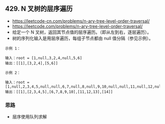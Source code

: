 ## 429. N 叉树的层序遍历
- https://leetcode-cn.com/problems/n-ary-tree-level-order-traversal/
- https://leetcode.com/problems/n-ary-tree-level-order-traversal/
- 给定一个 N 叉树，返回其节点值的层序遍历。（即从左到右，逐层遍历）。
- 树的序列化输入是用层序遍历，每组子节点都由 null 值分隔（参见示例）。

```
示例 1：

输入：root = [1,null,3,2,4,null,5,6]
输出：[[1],[3,2,4],[5,6]]
```

```
示例 2：

输入：root = [1,null,2,3,4,5,null,null,6,7,null,8,null,9,10,null,null,11,null,12,null,13,null,null,14]
输出：[[1],[2,3,4,5],[6,7,8,9,10],[11,12,13],[14]]
```

### 思路
- 层序使用队列求解


